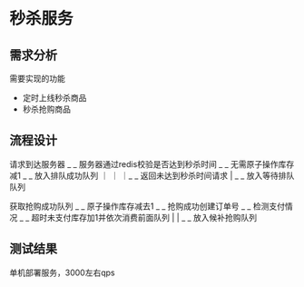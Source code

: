 # 秒杀服务

## 需求分析

需要实现的功能

- 定时上线秒杀商品
- 秒杀抢购商品

## 流程设计

请求到达服务器 _ _ 服务器通过redis校验是否达到秒杀时间 _ _ 无需原子操作库存减1 _ _ 放入排队成功队列 
                    ｜                                  ｜
                    ｜_ _ 返回未达到秒杀时间请求            | _ _ 放入等待排队队列

获取抢购成功队列 _ _ 原子操作库存减去1 _ _ 抢购成功创建订单号 _ _ 检测支付情况 _ _ 超时未支付库存加1并依次消费前面队列
                    |
                    | _ _ 放入候补抢购队列

## 测试结果

单机部署服务，3000左右qps
